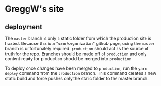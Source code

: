 # GreggW's site

## deployment
The `master` branch is only a static folder from which the production site is hosted. Because this is a "user/organization" github page, using the `master` branch is unfortunately required. `production` should act as the source of truth for the repo. Branches should be made off of `production` and only content ready for production should be merged into `production`

To deploy once changes have been merged to `production`, run the `yarn deploy` command from the `production` branch. This command creates a new static build and force pushes only the static folder to the master branch.
